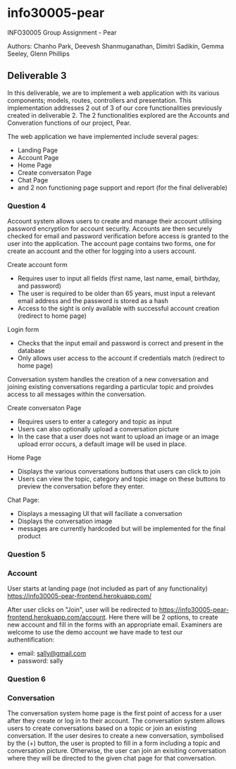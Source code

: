# info30005-pear

INFO30005 Group Assignment - Pear

Authors: Chanho Park, Deevesh Shanmuganathan, Dimitri Sadikin, Gemma Seeley, Glenn Phillips

## Deliverable 3

In this deliverable, we are to implement a web application with its various components; models, routes, controllers and presentation.
This implementation addresses 2 out of 3 of our core functionalities previously created in deliverable 2. The 2 functionalities explored are the Accounts and Converation functions of our project, Pear.

The web application we have implemented include several pages:
  - Landing Page
  - Account Page
  - Home Page
  - Create conversaton Page
  - Chat Page
  - and 2 non functioning page support and report (for the final deliverable)
  
  
### Question 4

Account system allows users to create and manage their account utilising password encryption for account security. Accounts are then securely checked for email and password verification before access is granted to the user into the application. The account page contains two forms, one for create an account and the other for logging into a users account. 

Create account form 
  -	Requires user to input all fields (first name, last name, email, birthday, and password)
  -	The user is required to be older than 65 years, must input a relevant email address and the password is stored as a hash 
  -	Access to the sight is only available with successful account creation (redirect to home page)

Login form 
  -	Checks that the input email and password is correct and present in the database
  -	Only allows user access to the account if credentials match (redirect to home page)

Conversation system handles the creation of a new conversation and joining existing conversations regarding a particular topic and proivdes access to all messages within the conversation.

Create conversaton Page
  -	Requires users to enter a category and topic as input
  -	Users can also optionally upload a conversation picture
  -	In the case that a user does not want to upload an image or an image upload error occurs, a default image will be used in place.

Home Page
  -	Displays the various conversations buttons that users can click to join
  -	Users can view the topic, category and topic image on these buttons to preview the conversation before they enter.

Chat Page:
  -	Displays a messaging UI that will faciliate a conversation
  -	Displays the conversation image
  -	messages are currently hardcoded but will be implemented for the final product

### Question 5
### Account
User starts at landing page (not included as part of any functionality)
https://info30005-pear-frontend.herokuapp.com/ 

After user clicks on "Join", user will be redirected to https://info30005-pear-frontend.herokuapp.com/account.
Here there will be 2 options, to create new account and fill in the forms with an appropriate email. 
Examiners are welcome to use the demo account we have made to test our authentification:
  - email: sally@gmail.com
  - password: sally

### Question 6
### Conversation
The conversation system home page is the first point of access for a user after they create or log in to their account. The conversation system allows users to create conversations based on a topic or join an existing conversation. If the user desires to create a new conversation, symbolised by the (+) button, the user is propted to fill in a form including a topic and conversation picture. Otherwise, the user can join an exisiting conversation where they will be directed to the given chat page for that conversation. 

